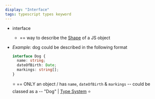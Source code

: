 ```yaml
---
display: "Interface"
tags: typescript types keyword
---
```


* interface
  * == way to describe the [Shape](#shape) of a JS object
* _Example:_ dog could be described in the following format

    ```ts twoslash
    interface Dog {
      name: string;
      dateOfBirth: Date;
      markings: string[];
    }
    ```

  ⭐️ == ONLY an object / has `name`, `dateOfBirth` & `markings` -- could be classed as a -- "Dog" | [Type System](#type-system) ⭐
